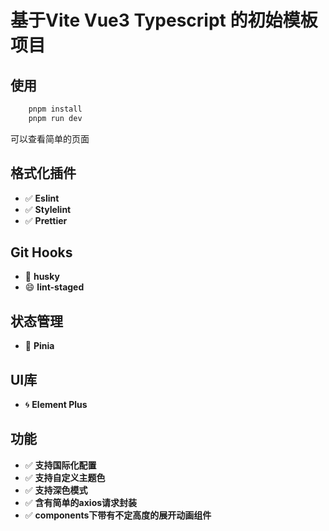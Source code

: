 # 基于Vite Vue3 Typescript 的初始模板项目

## 使用
``` sh
    pnpm install
    pnpm run dev
```
可以查看简单的页面

## 格式化插件
- :white_check_mark: **Eslint**
- :white_check_mark: **Stylelint**
- :white_check_mark: **Prettier**

## Git Hooks
- :dog: **husky**
- :smile: **lint-staged**

## 状态管理
- :pineapple: **Pinia**

## UI库
- :cyclone: **Element Plus**

## 功能
- :white_check_mark: **支持国际化配置**
- :white_check_mark: **支持自定义主题色**
- :white_check_mark: **支持深色模式**
- :white_check_mark: **含有简单的axios请求封装**
- :white_check_mark: **components下带有不定高度的展开动画组件**